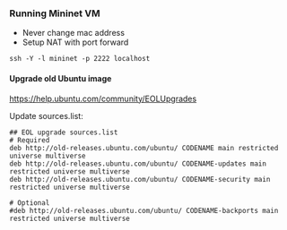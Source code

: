 ### Running Mininet VM

* Never change mac address
* Setup NAT with port forward

`ssh -Y -l mininet -p 2222 localhost`

#### Upgrade old Ubuntu image

https://help.ubuntu.com/community/EOLUpgrades

Update sources.list:

```
## EOL upgrade sources.list
# Required
deb http://old-releases.ubuntu.com/ubuntu/ CODENAME main restricted universe multiverse
deb http://old-releases.ubuntu.com/ubuntu/ CODENAME-updates main restricted universe multiverse
deb http://old-releases.ubuntu.com/ubuntu/ CODENAME-security main restricted universe multiverse

# Optional
#deb http://old-releases.ubuntu.com/ubuntu/ CODENAME-backports main restricted universe multiverse
```

